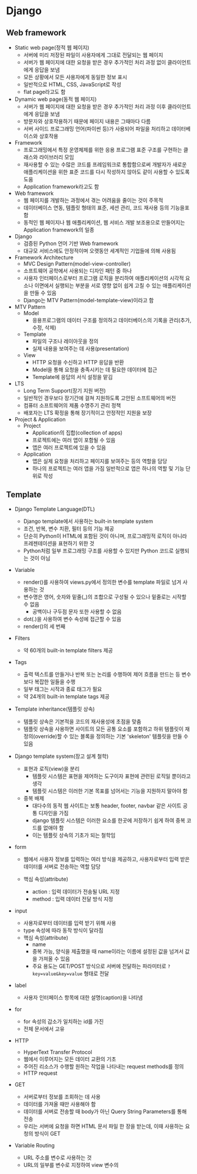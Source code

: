 # Django

## Web framework

- Static web page(정적 웹 페이지)
  - 서버에 미리 저장된 파일이 사용자에게 그대로 전달되는 웹 페이지
  - 서버가 웹 페이지에 대한 요청을 받은 경우 추가적인 처리 과정 없이 클라이언트에게 응답을 보냄
  - 모든 상황에서 모든 사용자에게 동일한 정보 표시
  - 일반적으로 HTML, CSS, JavaScript로 작성
  - flat page라고도 함
- Dynamic web page(동적 웹 페이지)
  - 서버가 웹 페이지에 대한 요청을 받은 경우 추가적인 처리 과정 이후 클라이언트에게 응답을 보냄
  - 방문자와 상호작용하기 때문에 페이지 내용은 그때마다 다름
  - 서버 사이드 프로그래밍 언어(파이썬 등)가 사용되어 파일을 처리하고 데이터베이스와 상호작용
- Framework
  - 프로그래밍에서 특정 운영체제를 위한 응용 프로그램 표준 구조를 구현하는 클래스와 라이브러리 모임
  - 재사용할 수 있는 수많은 코드를 프레임워크로 통합함으로써 개발자가 새로운 애플리케이션을 위한 표준 코드를 다시 작성하지 않아도 같이 사용할 수 있도록 도움
  - Application framework라고도 함
- Web framework
  - 웹 페이지를 개발하는 과정에서 겪는 어려움을 줄이는 것이 주목적
  - 데이터베이스 연동, 템플릿 형태의 표준, 세션 관리, 코드 재사용 등의 기능을포함
  - 동적인 웹 페이지나 웹 애플리케이션, 웹 서비스 개발 보조용으로 만들어지는 Application framework의 일종
- Django
  - 검증된 Python 언어 기반 Web framework
  - 대규모 서비스에도 안정적이며 오랫동안 세계적인 기업들에 의해 사용됨
- Framework Architecture
  - MVC Design Pattern(model-view-controller)
  - 소프트웨어 공학에서 사용되는 디자인 패턴 중 하나
  - 사용자 인터페이스로부터 프로그램 로직을 분리하여 애플리케이션의 시각적 요소나 이면에서 실행되는 부분을 서로 영향 없이 쉽게 고칠 수 있는 애플리케이션을 만들 수 있음
  - Django는 MTV Pattern(model-template-view)이라고 함
- MTV Pattern
  - Model
    - 응용프로그램의 데이터 구조를 정의하고 데이터베이스의 기록을 관리(추가, 수정, 삭제)
  - Template
    - 파일의 구조나 레이아웃을 정의
    - 실제 내용을 보여주는 데 사용(presentation)
  - View
    - HTTP 요청을 수신하고 HTTP 응답을 반환
    - Model을 통해 요청을 충족시키는 데 필요한 데이터에 접근
    - Template에 응답의 서식 설정을 맡김
- LTS
  - Long Term Support(장기 지원 버전)
  - 일반적인 경우보다 장기간에 걸쳐 지원하도록 고안된 소프트웨어의 버전
  - 컴퓨터 소프트웨어의 제품 수명주기 관리 정책
  - 배포자는 LTS 확정을 통해 장기적이고 안정적인 지원을 보장
- Project & Application
  - Project
    - Application의 집합(collection of apps)
    - 프로젝트에는 여러 앱이 포함될 수 있음
    - 앱은 여러 프로젝트에 있을 수 있음
  - Application
    - 앱은 실제 요청을 처리하고 페이지를 보여주는 등의 역할을 담당
    - 하나의 프로젝트는 여러 앱을 가짐 일반적으로 앱은 하나의 역할 및 기능 단위로 작성



## Template

- Django Template Language(DTL)
  - Django template에서 사용하는 built-in template system
  - 조건, 반복, 변수 치환, 필터 등의 기능 제공
  - 단순히 Python이 HTML에 포함된 것이 아니며, 프로그래밍적 로직이 아니라 프레젠테이션을 표현하기 위한 것
  - Python처럼 일부 프로그래밍 구조를 사용할 수 있지만 Python 코드로 실행되는 것이 아님
- Variable
  - render()를 사용하여 views.py에서 정의한 변수를 template 파일로 넘겨 사용하는 것
  - 변수명은 영어, 숫자와 밑줄(_)의 조합으로 구성될 수 있으나 밑줄로는 시작할 수 없음
    - 공백이나 구두점 문자 또한 사용할 수 없음
  - dot(.)을 사용하여 변수 속성에 접근할 수 있음
  - render()의 세 번째
- Filters
  - 약 60개의 built-in template filters 제공
- Tags
  - 출력 텍스트를 만들거나 반복 또는 논리를 수행하여 제어 흐름을 만드는 등 변수보다 복잡한 일들을 수행
  - 일부 태그는 시작과 종료 태그가 필요
  - 약 24개의 built-in template tags 제공
- Template inheritance(템플릿 상속)
  - 템플릿 상속은 기본적을 코드의 재사용성에 초점을 맞춤
  - 템플릿 상속을 사용하면 사이트의 모든 공통 요소를 포함하고 하위 템플릿이 재정의(override)할 수 있는 블록을 정의하는 기본 'skeleton' 템플릿을 만들 수 있음
- Django template system(장고 설계 철학)
  - 표현과 로직(view)을 분리
    - 템플릿 시스템은 표현을 제어하는 도구이자 표현에 관련된 로직일 뿐이라고 생각
    - 템플릿 시스템은 이러한 기본 목표를 넘어서는 기능을 지원하지 말아야 함
  - 중복 배제
    - 대다수의 동적 웹 사이트는 보통 header, footer, navbar 같은 사이트 공통 디자인을 가짐
    - django 템플릿 시스템은 이러한 요소를 한곳에 저장하기 쉽게 하여 중복 코드를 없애야 함
    - 이는 템플릿 상속의 기초가 되는 철학임



- form

  - 웹에서 사용자 정보를 입력하는 여러 방식을 제공하고, 사용자로부터 입력 받은 데이터를 서버로 전송하는 역할 담당

  - 핵심 속성(attribute)
    - action : 입력 데이터가 전송될 URL 지정
    - method : 입력 데이터 전달 방식 지정

- input
  - 사용자로부터 데이터를 입력 받기 위해 사용
  - type 속성에 따라 동작 방식이 달라짐
  - 핵심 속성(attribute)
    - name
    - 중복 가능, 양식을 제출했을 때 name이라는 이름에 설정된 값을 넘겨서 값을 가져올 수 있음
    - 주요 용도는 GET/POST 방식으로 서버에 전달하는 파라미터로 `?key=value&key=value` 형태로 전달
- label
  - 사용자 인터페이스 항목에 대한 설명(caption)을 나타냄
- for
  - for 속성의 갑소가 일치하는 id를 가진
  - 전체 문서에서 고유
- HTTP
  - HyperText Transfer Protocol
  - 웹에서 이루어지는 모든 데이터 교환의 기초
  - 주어진 리소스가 수행할 원하는 작업을 나타내는 request methods를 정의
  - HTTP request
- GET
  - 서버로부터 정보를 조회하는 데 사용
  - 데이터를 가져올 때만 사용해야 함
  - 데이터를 서버로 전송할 때 body가 아닌 Query String Parameters를 통해 전송
  - 우리는 서버에 요청을 하면 HTML 문서 파일 한 장을 받는데, 이때 사용하는 요청의 방식이 GET
- Variable Routing
  - URL 주소를 변수로 사용하는 것
  - URL의 일부를 변수로 지정하여 view 변수의